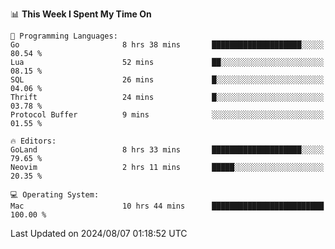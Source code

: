 <!--START_SECTION:waka-->
📊 **This Week I Spent My Time On** 

```text
💬 Programming Languages: 
Go                       8 hrs 38 mins       ████████████████████░░░░░   80.54 % 
Lua                      52 mins             ██░░░░░░░░░░░░░░░░░░░░░░░   08.15 % 
SQL                      26 mins             █░░░░░░░░░░░░░░░░░░░░░░░░   04.06 % 
Thrift                   24 mins             █░░░░░░░░░░░░░░░░░░░░░░░░   03.78 % 
Protocol Buffer          9 mins              ░░░░░░░░░░░░░░░░░░░░░░░░░   01.55 % 

🔥 Editors: 
GoLand                   8 hrs 33 mins       ████████████████████░░░░░   79.65 % 
Neovim                   2 hrs 11 mins       █████░░░░░░░░░░░░░░░░░░░░   20.35 % 

💻 Operating System: 
Mac                      10 hrs 44 mins      █████████████████████████   100.00 % 
```


 Last Updated on 2024/08/07 01:18:52 UTC
<!--END_SECTION:waka-->
